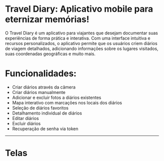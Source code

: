 <h1>Travel Diary: Aplicativo mobile para eternizar memórias!</h1>
<p>O Travel Diary é um aplicativo para viajantes que desejam 
  documentar suas experiências de forma prática e interativa. Com uma interface 
  intuitiva e recursos personalizados, o aplicativo permite que os usuários criem 
  diários de viagem detalhados, adicionando informações sobre os lugares visitados, suas coordenadas geográficas e muito mais.</p>

  <h1>Funcionalidades:</h1>
  <ul>
    <li>Criar diários através da câmera</li>
    <li>Criar diários manualmente</li>
    <li>Adicionar e excluir fotos a diários existentes</li>
    <li>Mapa interativo com marcações nos locais dos diários</li>
    <li>Seleção de diários favoritos</li>
    <li>Detalhamento individual de diários</li>
    <li>Editar diários</li>
    <li>Excluir diários</li>
    <li>Recuperação de senha via token</li>
  </ul>
  <hr>
  <h1>Telas</h1>

  
